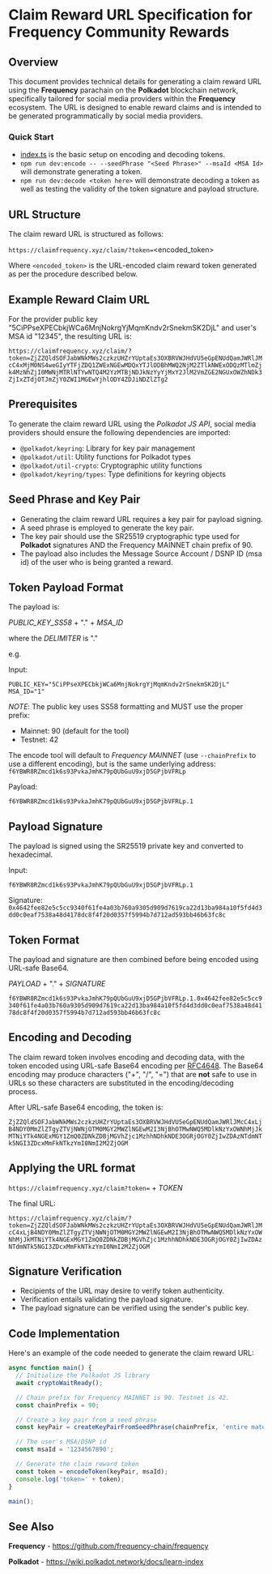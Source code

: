# Claim Reward URL Specification for Frequency Community Rewards

## Overview

This document provides technical details for generating a claim reward URL using the **Frequency** parachain on the **Polkadot** blockchain network, specifically tailored for social media providers within the **Frequency** ecosystem. The URL is designed to enable reward claims and is intended to be generated programmatically by social media providers.

### Quick Start

- [index.ts](./src/index.ts) is the basic setup on encoding and decoding tokens.
- `npm run dev:encode -- --seedPhrase "<Seed Phrase>" --msaId <MSA Id>` will demonstrate generating a token.
- `npm run dev:decode <token here>` will demonstrate decoding a token as well as testing the validity of the token signature and payload structure.

## URL Structure

The claim reward URL is structured as follows:

`https://claimfrequency.xyz/claim/?token=`<encoded_token>

Where `<encoded_token>` is the URL-encoded claim reward token generated as per the procedure described below.

## Example Reward Claim URL

For the provider public key "5CiPPseXPECbkjWCa6MnjNokrgYjMqmKndv2rSnekmSK2DjL" and user's MSA id "12345", the resulting URL is:

`https://claimfrequency.xyz/claim/?token=ZjZZQldSOFJabWNkMWs2czkzUHZrYUptaEs3OXBRVWJHdVU5eGpENUdQamJWRlJMcC4xMjM0NS4weGIyYTFjZDQ1ZWExNGEwMDQxYTJlODBhMWQ2NjM2ZTlkNWExODQzMTlmZjk4MzNhZjI0MWNjMTRlNTYwNTQ4M2YzMTBjNDJkNzYyYjMxY2JlM2VmZGE2NGUxOWZhNDk3ZjIxZTdjOTJmZjY0ZWI1MGEwYjhlODY4ZDJiNDZlZTg2`

## Prerequisites

To generate the claim reward URL using the _Polkadot JS API_, social media providers should ensure the following dependencies are imported:

- `@polkadot/keyring`: Library for key pair management
- `@polkadot/util`: Utility functions for Polkadot types
- `@polkadot/util-crypto`: Cryptographic utility functions
- `@polkadot/keyring/types`: Type definitions for keyring objects

## Seed Phrase and Key Pair

- Generating the claim reward URL requires a key pair for payload signing.
- A seed phrase is employed to generate the key pair.
- The key pair should use the SR25519 cryptographic type used for **Polkadot** signatures AND the Frequency MAINNET chain prefix of 90.
- The payload also includes the Message Source Account / DSNP ID (msa id) of the user who is being granted a reward.

## Token Payload Format

The payload is:

_PUBLIC_KEY_SS58_ + "." + _MSA_ID_

where the _DELIMITER_ is "."

e.g.

Input:

`PUBLIC_KEY="5CiPPseXPECbkjWCa6MnjNokrgYjMqmKndv2rSnekmSK2DjL"
MSA_ID="1"`

_NOTE_: The public key uses SS58 formatting and MUST use the proper prefix:

- Mainnet: 90 (default for the tool)
- Testnet: 42

The encode tool will default to _Frequency MAINNET_ (use `--chainPrefix` to use a different encoding), but is the same underlying address: `f6YBWR8RZmcd1k6s93PvkaJmhK79pQUbGuU9xjD5GPjbVFRLp`

Payload:

`f6YBWR8RZmcd1k6s93PvkaJmhK79pQUbGuU9xjD5GPjbVFRLp.1`

## Payload Signature

The payload is signed using the SR25519 private key and converted to hexadecimal.

Input:

`f6YBWR8RZmcd1k6s93PvkaJmhK79pQUbGuU9xjD5GPjbVFRLp.1`

Signature:
`0x4642fee82e5c5cc9340f61fe4a03b760a9305d909d7619ca22d13ba984a10f5fd4d3dd0c0eaf7538a48d4178dc8f4f20d0357f5994b7d712ad593bb46b63fc8c`

## Token Format

The payload and signature are then combined before being encoded using URL-safe Base64.

_PAYLOAD_ + "." + _SIGNATURE_

`f6YBWR8RZmcd1k6s93PvkaJmhK79pQUbGuU9xjD5GPjbVFRLp.1.0x4642fee82e5c5cc9340f61fe4a03b760a9305d909d7619ca22d13ba984a10f5fd4d3dd0c0eaf7538a48d4178dc8f4f20d0357f5994b7d712ad593bb46b63fc8c`

## Encoding and Decoding

The claim reward token involves encoding and decoding data, with the token encoded using URL-safe Base64 encoding per [RFC4648](https://datatracker.ietf.org/doc/html/rfc4648). The Base64 encoding may produce characters ("+", "/", "=") that are **not** safe to use in URLs so these characters are substituted in the encoding/decoding process.

After URL-safe Base64 encoding, the token is:

`ZjZZQldSOFJabWNkMWs2czkzUHZrYUptaEs3OXBRVWJHdVU5eGpENUdQamJWRlJMcC4xLjB4NDY0MmZlZTgyZTVjNWNjOTM0MGY2MWZlNGEwM2I3NjBhOTMwNWQ5MDlkNzYxOWNhMjJkMTNiYTk4NGExMGY1ZmQ0ZDNkZDBjMGVhZjc1MzhhNDhkNDE3OGRjOGY0ZjIwZDAzNTdmNTk5NGI3ZDcxMmFkNTkzYmI0NmI2M2ZjOGM`

## Applying the URL format

`https://claimfrequency.xyz/claim?token=` + _TOKEN_

The final URL:

`https://claimfrequency.xyz/claim/?token=ZjZZQldSOFJabWNkMWs2czkzUHZrYUptaEs3OXBRVWJHdVU5eGpENUdQamJWRlJMcC4xLjB4NDY0MmZlZTgyZTVjNWNjOTM0MGY2MWZlNGEwM2I3NjBhOTMwNWQ5MDlkNzYxOWNhMjJkMTNiYTk4NGExMGY1ZmQ0ZDNkZDBjMGVhZjc1MzhhNDhkNDE3OGRjOGY0ZjIwZDAzNTdmNTk5NGI3ZDcxMmFkNTkzYmI0NmI2M2ZjOGM`

## Signature Verification

- Recipients of the URL may desire to verify token authenticity.
- Verification entails validating the payload signature.
- The payload signature can be verified using the sender's public key.

## Code Implementation

Here's an example of the code needed to generate the claim reward URL:

```typescript
async function main() {
  // Initialize the Polkadot JS library
  await cryptoWaitReady();

  // Chain prefix for Frequency MAINNET is 90. Testnet is 42.
  const chainPrefix = 90;

  // Create a key pair from a seed phrase
  const keyPair = createKeyPairFromSeedPhrase(chainPrefix, 'entire material egg meadow latin bargain dutch coral blood melt acoustic thought');

  // The user's MSA/DSNP id
  const msaId = '1234567890';

  // Generate the claim reward token
  const token = encodeToken(keyPair, msaId);
  console.log('token=' + token);
}

main();
```

## See Also

**Frequency** - https://github.com/frequency-chain/frequency

**Polkadot** - https://wiki.polkadot.network/docs/learn-index
